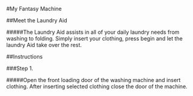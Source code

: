 #My Fantasy Machine

##Meet the Laundry Aid

#####The Laundry Aid assists in all of your daily laundry needs from washing to folding. Simply insert your clothing, press begin and let the laundry Aid take over the rest.


##Instructions

###Step 1.

#####Open the front loading door of the washing machine and insert clothing. After inserting selected clothing close the door of the machine. 
